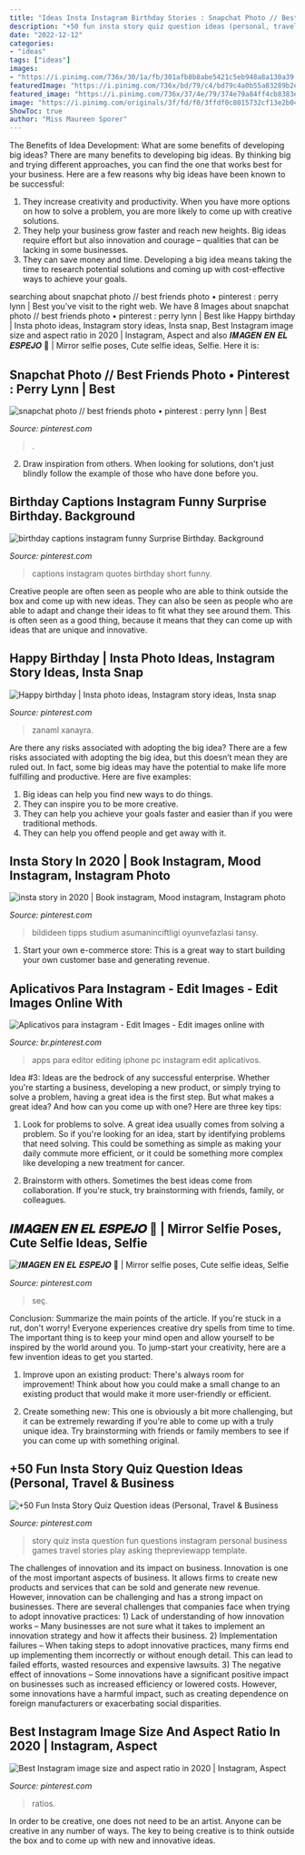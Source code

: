 ```yaml
---
title: "Ideas Insta Instagram Birthday Stories : Snapchat Photo // Best Friends Photo • Pinterest : Perry Lynn"
description: "+50 fun insta story quiz question ideas (personal, travel &amp; business"
date: "2022-12-12"
categories:
- "ideas"
tags: ["ideas"]
images:
- "https://i.pinimg.com/736x/30/1a/fb/301afb8b8abe5421c5eb948a8a130a39.jpg"
featuredImage: "https://i.pinimg.com/736x/bd/79/c4/bd79c4a0b55a83289b2e0b306448ee80.jpg"
featured_image: "https://i.pinimg.com/736x/37/4e/79/374e79a84ff4cb8383e1b2cbfeb203ce.jpg"
image: "https://i.pinimg.com/originals/3f/fd/f0/3ffdf0c8015732cf13e2b044137b38cf.jpg"
ShowToc: true
author: "Miss Maureen Sporer"
---
```



The Benefits of Idea Development: What are some benefits of developing big ideas?
There are many benefits to developing big ideas. By thinking big and trying different approaches, you can find the one that works best for your business. Here are a few reasons why big ideas have been known to be successful: 
1. They increase creativity and productivity. When you have more options on how to solve a problem, you are more likely to come up with creative solutions. 
2. They help your business grow faster and reach new heights. Big ideas require effort but also innovation and courage – qualities that can be lacking in some businesses. 
3. They can save money and time. Developing a big idea means taking the time to research potential solutions and coming up with cost-effective ways to achieve your goals.

	

		
searching about snapchat photo // best friends photo • pinterest : perry lynn | Best you've visit to the right web. We have 8 Images about snapchat photo // best friends photo • pinterest : perry lynn | Best like Happy birthday | Insta photo ideas, Instagram story ideas, Insta snap, Best Instagram image size and aspect ratio in 2020 | Instagram, Aspect and also 𝑰𝑴𝑨𝑮𝑬𝑵 𝑬𝑵 𝑬𝑳 𝑬𝑺𝑷𝑬𝑱𝑶 🐚 | Mirror selfie poses, Cute selfie ideas, Selfie. Here it is:
		
    
## Snapchat Photo // Best Friends Photo • Pinterest : Perry Lynn | Best

<img loading=lazy src="https://i.pinimg.com/736x/7e/ef/91/7eef91fd18b03661007088dfb7905493.jpg" onerror="this.onerror=null;this.src='https://tse3.mm.bing.net/th?id=OIP.Djke6yXb6jY-Fr4JTdtrjwHaNK&amp;pid=15.1';" alt="snapchat photo // best friends photo • pinterest : perry lynn | Best">

_Source: pinterest.com_

>. 

	

2. Draw inspiration from others. When looking for solutions, don't just blindly follow the example of those who have done before you. 

    
## Birthday Captions Instagram Funny Surprise Birthday. Background

<img loading=lazy src="https://i.pinimg.com/736x/bd/79/c4/bd79c4a0b55a83289b2e0b306448ee80.jpg" onerror="this.onerror=null;this.src='https://tse2.mm.bing.net/th?id=OIP.SQsmAz_BspUJeXeIR8I9mAHaNL&amp;pid=15.1';" alt="birthday captions instagram funny Surprise Birthday. Background">

_Source: pinterest.com_

>captions instagram quotes birthday short funny. 

	

Creative people are often seen as people who are able to think outside the box and come up with new ideas. They can also be seen as people who are able to adapt and change their ideas to fit what they see around them. This is often seen as a good thing, because it means that they can come up with ideas that are unique and innovative.

    
## Happy Birthday | Insta Photo Ideas, Instagram Story Ideas, Insta Snap

<img loading=lazy src="https://i.pinimg.com/736x/08/58/a1/0858a19f2a1d0659030bbce8da8c4e0e.jpg" onerror="this.onerror=null;this.src='https://tse2.mm.bing.net/th?id=OIP.h7kauS2zlczUEK9hsx5hPAHaNK&amp;pid=15.1';" alt="Happy birthday | Insta photo ideas, Instagram story ideas, Insta snap">

_Source: pinterest.com_

>zanaml xanayra. 

	

Are there any risks associated with adopting the big idea?
There are a few risks associated with adopting the big idea, but this doesn’t mean they are ruled out. In fact, some big ideas may have the potential to make life more fulfilling and productive. Here are five examples: 
1. Big ideas can help you find new ways to do things.
2. They can inspire you to be more creative.
3. They can help you achieve your goals faster and easier than if you were traditional methods.
4. They can help you offend people and get away with it.

    
## Insta Story In 2020 | Book Instagram, Mood Instagram, Instagram Photo

<img loading=lazy src="https://i.pinimg.com/736x/0f/02/93/0f0293b5db596287626526ba05b2a12a.jpg" onerror="this.onerror=null;this.src='https://tse2.mm.bing.net/th?id=OIP.51NQT9gxEr1DGocZdbcNAgHaNL&amp;pid=15.1';" alt="insta story in 2020 | Book instagram, Mood instagram, Instagram photo">

_Source: pinterest.com_

>bildideen tipps studium asumaninciftligi oyunvefazlasi tansy. 

	

1. Start your own e-commerce store: This is a great way to start building your own customer base and generating revenue.

    
## Aplicativos Para Instagram - Edit Images - Edit Images Online With

<img loading=lazy src="https://i.pinimg.com/736x/06/14/8f/06148f6f9ee210e4873d0d6f4625fdde.jpg" onerror="this.onerror=null;this.src='https://tse3.mm.bing.net/th?id=OIP.DgLI8TZFl8U-RXbTJM8UhgHaNK&amp;pid=15.1';" alt="Aplicativos para instagram - Edit Images - Edit images online with">

_Source: br.pinterest.com_

>apps para editor editing iphone pc instagram edit aplicativos. 

	

Idea #3:
Ideas are the bedrock of any successful enterprise. Whether you're starting a business, developing a new product, or simply trying to solve a problem, having a great idea is the first step.
But what makes a great idea? And how can you come up with one? Here are three key tips:

1. Look for problems to solve. A great idea usually comes from solving a problem. So if you're looking for an idea, start by identifying problems that need solving. This could be something as simple as making your daily commute more efficient, or it could be something more complex like developing a new treatment for cancer.

2. Brainstorm with others. Sometimes the best ideas come from collaboration. If you're stuck, try brainstorming with friends, family, or colleagues.

    
## 𝑰𝑴𝑨𝑮𝑬𝑵 𝑬𝑵 𝑬𝑳 𝑬𝑺𝑷𝑬𝑱𝑶 🐚 | Mirror Selfie Poses, Cute Selfie Ideas, Selfie

<img loading=lazy src="https://i.pinimg.com/736x/37/4e/79/374e79a84ff4cb8383e1b2cbfeb203ce.jpg" onerror="this.onerror=null;this.src='https://tse2.mm.bing.net/th?id=OIP.mZ3Pq5gk3wPA53lPDt9n3AHaNK&amp;pid=15.1';" alt="𝑰𝑴𝑨𝑮𝑬𝑵 𝑬𝑵 𝑬𝑳 𝑬𝑺𝑷𝑬𝑱𝑶 🐚 | Mirror selfie poses, Cute selfie ideas, Selfie">

_Source: pinterest.com_

>seç. 

	

Conclusion: Summarize the main points of the article.
If you're stuck in a rut, don't worry! Everyone experiences creative dry spells from time to time. The important thing is to keep your mind open and allow yourself to be inspired by the world around you. To jump-start your creativity, here are a few invention ideas to get you started.
1. Improve upon an existing product: There's always room for improvement! Think about how you could make a small change to an existing product that would make it more user-friendly or efficient.

2. Create something new: This one is obviously a bit more challenging, but it can be extremely rewarding if you're able to come up with a truly unique idea. Try brainstorming with friends or family members to see if you can come up with something original.


    
## +50 Fun Insta Story Quiz Question Ideas (Personal, Travel &amp; Business

<img loading=lazy src="https://i.pinimg.com/originals/3f/fd/f0/3ffdf0c8015732cf13e2b044137b38cf.jpg" onerror="this.onerror=null;this.src='https://tse3.mm.bing.net/th?id=OIP.ZPJsX2k75LoqCiBIPhbQ4gHaNJ&amp;pid=15.1';" alt="+50 Fun Insta Story Quiz Question ideas (Personal, Travel &amp; Business">

_Source: pinterest.com_

>story quiz insta question fun questions instagram personal business games travel stories play asking thepreviewapp template. 

	

The challenges of innovation and its impact on business.
Innovation is one of the most important aspects of business. It allows firms to create new products and services that can be sold and generate new revenue. However, innovation can be challenging and has a strong impact on businesses. There are several challenges that companies face when trying to adopt innovative practices: 1) Lack of understanding of how innovation works – Many businesses are not sure what it takes to implement an innovation strategy and how it affects their business. 2) Implementation failures – When taking steps to adopt innovative practices, many firms end up implementing them incorrectly or without enough detail. This can lead to failed efforts, wasted resources and expensive lawsuits. 3) The negative effect of innovations – Some innovations have a significant positive impact on businesses such as increased efficiency or lowered costs. However, some innovations have a harmful impact, such as creating dependence on foreign manufacturers or exacerbating social disparities.

    
## Best Instagram Image Size And Aspect Ratio In 2020 | Instagram, Aspect

<img loading=lazy src="https://i.pinimg.com/736x/30/1a/fb/301afb8b8abe5421c5eb948a8a130a39.jpg" onerror="this.onerror=null;this.src='https://tse2.mm.bing.net/th?id=OIP.HYReRH6mmEA6QoyxJm5xJwHaLH&amp;pid=15.1';" alt="Best Instagram image size and aspect ratio in 2020 | Instagram, Aspect">

_Source: pinterest.com_

>ratios. 

	

In order to be creative, one does not need to be an artist. Anyone can be creative in any number of ways. The key to being creative is to think outside the box and to come up with new and innovative ideas.

